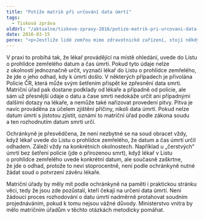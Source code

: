 ```yaml
---
title: "Potíže matrik při určování data úmrtí"
tags:
  - Tisková zpráva
oldUrl: "/aktualne/tiskove-zpravy-2016/potize-matrik-pri-urcovani-data-umrti"
date: 2016-03-15
perex: "<p>Jestliže lidé zemřou mimo zdravotnické zařízení, stojí někdy matrikáři před problémem, jaké datum a čas úmrtí zapsat do matričních knih. Ne vždy je ale podle ochránkyně věc tak nejasná, aby musel o datu smrti rozhodovat soud.</p>"
---
```


<!-- imported from the old website -->

<p>V praxi to probíhá tak, že lékař provádějící na místě ohledání, uvede do Listu o prohlídce zemřelého datum a čas úmrtí. Pokud tyto údaje nelze z okolností jednoznačně určit, vyznačí lékař do Listu o prohlídce zemřelého, že jde o jeho odhad, kdy k úmrtí došlo. V některých případech je přivolána Policie ČR, která může svým šetřením přispět ke zpřesnění data smrti. Matriční úřad pak dostane podklady od lékaře a případně od policie, ale sám už přesnější údaje o datu a čase smrti nedokáže určit ani případnými dalšími dotazy na lékaře, a nemůže také nařizovat provedení pitvy. Pitva je navíc prováděna za účelem zjištění příčiny, nikoli data úmrtí. Pokud nelze datum úmrtí s jistotou zjistit, oznámí to matriční úřad podle zákona soudu a ten rozhodnutím datum smrti určí. </p> <p>Ochránkyně je přesvědčena, že není nezbytné se na soud obracet vždy, když lékař uvede do Listu o prohlídce zemřelého, že datum a čas úmrtí určil odhadem. Záleží vždy na konkrétních okolnostech. Například u „čerstvých“ úmrtí bez šetření policie (jde o přirozenou smrt), když lékař v Listu o prohlídce zemřelého uvede konkrétní datum, ale současně zaškrtne, že jde o odhad, protože to neví stoprocentně, není podle ochránkyně nutné žádat soud o potvrzení závěru lékaře.</p><p> Matriční úřady by měly mít podle ochránkyně na paměti i praktickou stránku věci, tedy že jsou zde pozůstalí, kteří čekají na určení data úmrtí. Není žádoucí proces rozhodování o datu úmrtí nadměrně protahovat soudním projednáváním, pokud k tomu nejsou vážné důvody. Ministerstvo vnitra by mělo matričním úřadům v těchto otázkách metodicky pomáhat.</p>
